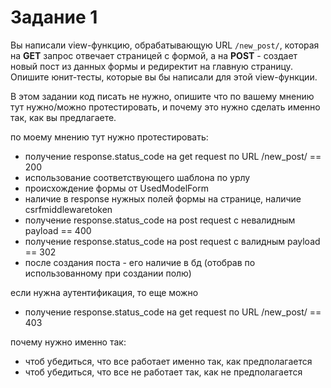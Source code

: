 # Задание 1

Вы написали view-функцию, обрабатывающую URL `/new_post/`, которая на **GET** запрос отвечает страницей с формой, а на **POST** - создает новый пост из данных формы и редиректит на главную страницу.  
Опишите юнит-тесты, которые вы бы написали для этой view-функции.  

В этом задании код писать не нужно, опишите что по вашему мнению тут нужно/можно протестировать, и почему это нужно сделать именно так, как вы предлагаете.

по моему мнению тут нужно протестировать:
- получение response.status_code на get request по URL /new_post/ == 200
- использование соответствующего шаблона по урлу
- происхождение формы от UsedModelForm
- наличие в response нужных полей формы на странице, наличие csrfmiddlewaretoken
- получение response.status_code на post request с невалидным payload ==  400 
- получение response.status_code на post request с валидным payload == 302 
- после создания поста - его наличие в бд (отобрав по использованному при создании полю)

если нужна аутентификация, то еще можно
- получение response.status_code на get request по URL /new_post/ == 403

почему нужно именно так:
- чтоб убедиться, что все работает именно так, как предполагается
- чтоб убедиться, что все не работает так, как не предполагается

